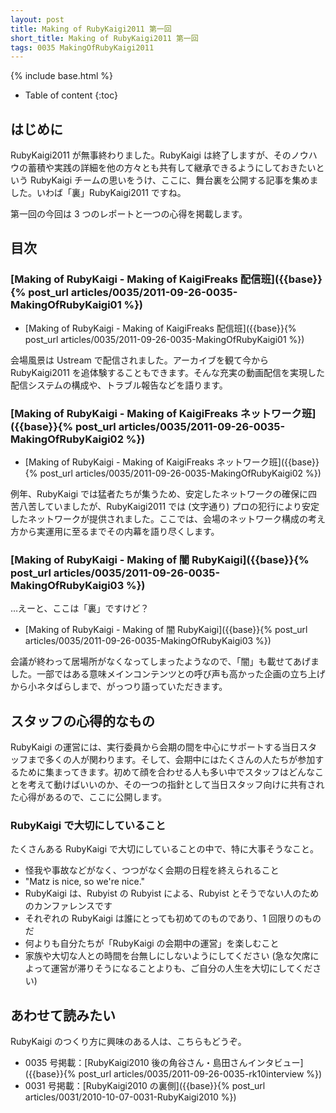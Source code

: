 ```yaml
---
layout: post
title: Making of RubyKaigi2011 第一回
short_title: Making of RubyKaigi2011 第一回
tags: 0035 MakingOfRubyKaigi2011
---
```

{% include base.html %}


* Table of content
{:toc}


## はじめに

RubyKaigi2011 が無事終わりました。RubyKaigi は終了しますが、そのノウハウの蓄積や実践の詳細を他の方々とも共有して継承できるようにしておきたいという RubyKaigi チームの思いをうけ、ここに、舞台裏を公開する記事を集めました。いわば「裏」RubyKaigi2011 ですね。

第一回の今回は 3 つのレポートと一つの心得を掲載します。

## 目次

### [Making of RubyKaigi - Making of KaigiFreaks 配信班]({{base}}{% post_url articles/0035/2011-09-26-0035-MakingOfRubyKaigi01 %})

* [Making of RubyKaigi - Making of KaigiFreaks 配信班]({{base}}{% post_url articles/0035/2011-09-26-0035-MakingOfRubyKaigi01 %})


会場風景は Ustream で配信されました。アーカイブを観て今から RubyKaigi2011 を追体験することもできます。そんな充実の動画配信を実現した配信システムの構成や、トラブル報告などを語ります。

### [Making of RubyKaigi - Making of KaigiFreaks ネットワーク班]({{base}}{% post_url articles/0035/2011-09-26-0035-MakingOfRubyKaigi02 %})

* [Making of RubyKaigi - Making of KaigiFreaks ネットワーク班]({{base}}{% post_url articles/0035/2011-09-26-0035-MakingOfRubyKaigi02 %})


例年、RubyKaigi では猛者たちが集うため、安定したネットワークの確保に四苦八苦していましたが、RubyKaigi2011 では (文字通り) プロの犯行により安定したネットワークが提供されました。ここでは、会場のネットワーク構成の考え方から実運用に至るまでその内幕を語り尽くします。

### [Making of RubyKaigi - Making of 闇 RubyKaigi]({{base}}{% post_url articles/0035/2011-09-26-0035-MakingOfRubyKaigi03 %})

…えーと、ここは「裏」ですけど？

* [Making of RubyKaigi - Making of 闇 RubyKaigi]({{base}}{% post_url articles/0035/2011-09-26-0035-MakingOfRubyKaigi03 %})


会議が終わって居場所がなくなってしまったようなので、「闇」も載せてあげました。一部ではある意味メインコンテンツとの呼び声も高かった企画の立ち上げから小ネタばらしまで、がっつり語っていただきます。

## スタッフの心得的なもの

RubyKaigi の運営には、実行委員から会期の間を中心にサポートする当日スタッフまで多くの人が関わります。そして、会期中にはたくさんの人たちが参加するために集まってきます。初めて顔を合わせる人も多い中でスタッフはどんなことを考えて動けばいいのか、その一つの指針として当日スタッフ向けに共有された心得があるので、ここに公開します。

### RubyKaigi で大切にしていること

たくさんある RubyKaigi で大切にしていることの中で、特に大事そうなこと。

* 怪我や事故などがなく、つつがなく会期の日程を終えられること
* "Matz is nice,  so we're nice."
* RubyKaigi は、Rubyist の Rubyist による、Rubyist とそうでない人のためのカンファレンスです
* それぞれの RubyKaigi は誰にとっても初めてのものであり、1 回限りのものだ
* 何よりも自分たちが「RubyKaigi の会期中の運営」を楽しむこと
* 家族や大切な人との時間を台無しにしないようにしてください (急な欠席によって運営が滞りそうになることよりも、ご自分の人生を大切にしてください)


## あわせて読みたい

RubyKaigi のつくり方に興味のある人は、こちらもどうぞ。

* 0035 号掲載：[RubyKaigi2010 後の角谷さん・島田さんインタビュー]({{base}}{% post_url articles/0035/2011-09-26-0035-rk10interview %})
* 0031 号掲載：[RubyKaigi2010 の裏側]({{base}}{% post_url articles/0031/2010-10-07-0031-RubyKaigi2010 %})



